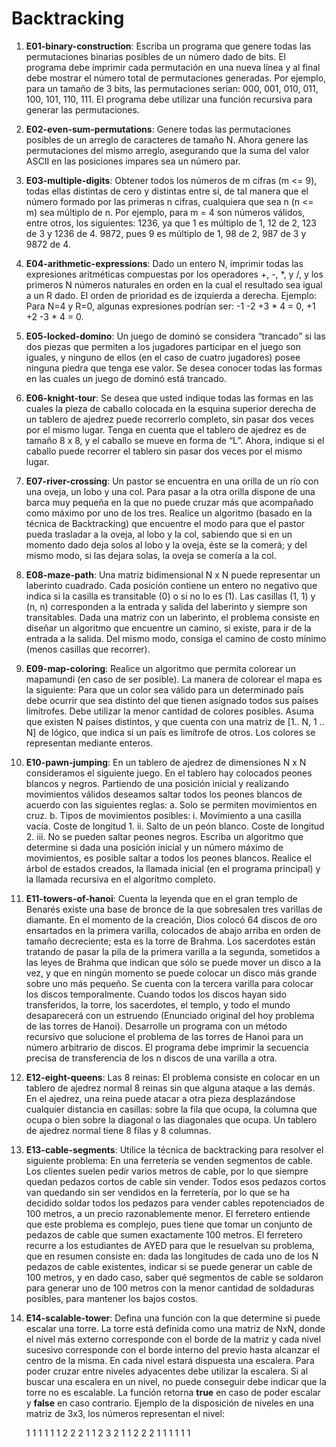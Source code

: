 # Backtracking

1) **E01-binary-construction**: Escriba un programa que genere todas las permutaciones binarias posibles de un número dado de bits. El programa debe imprimir cada permutación en una nueva línea y al final debe mostrar el número total de permutaciones generadas. Por ejemplo, para un tamaño de 3 bits, las permutaciones serían: 000, 001, 010, 011, 100, 101, 110, 111. El programa debe utilizar una función recursiva para generar las permutaciones.

2) **E02-even-sum-permutations**: Genere todas las permutaciones posibles de un arreglo de caracteres de tamaño N. Ahora genere las permutaciones del mismo arreglo, asegurando que la suma del valor ASCII en las posiciones impares sea un número par.

3) **E03-multiple-digits**: Obtener todos los números de m cifras (m <= 9), todas ellas distintas de cero y distintas entre sí, de tal manera que el número formado por las primeras n cifras, cualquiera que sea n (n <= m) sea múltiplo de n. Por ejemplo, para m = 4 son números válidos, entre otros, los siguientes: 1236, ya que 1 es múltiplo de 1, 12 de 2, 123 de 3 y 1236 de 4. 9872, pues 9 es múltiplo de 1, 98 de 2, 987 de 3 y 9872 de 4.

4) **E04-arithmetic-expressions**: Dado un entero N, imprimir todas las expresiones aritméticas compuestas por los operadores +, -, *, y /, y los primeros N números naturales en orden en la cual el resultado sea igual a un R dado. El orden de prioridad es de izquierda a derecha. Ejemplo: Para N=4 y R=0, algunas expresiones podrían ser: -1 -2 +3 * 4 = 0, +1 +2 -3 * 4 = 0.

5) **E05-locked-domino**: Un juego de dominó se considera “trancado” si las dos piezas que permiten a los jugadores participar en el juego son iguales, y ninguno de ellos (en el caso de cuatro jugadores) posee ninguna piedra que tenga ese valor. Se desea conocer todas las formas en las cuales un juego de dominó está trancado.

6) **E06-knight-tour**: Se desea que usted indique todas las formas en las cuales la pieza de caballo colocada en la esquina superior derecha de un tablero de ajedrez puede recorrerlo completo, sin pasar dos veces por el mismo lugar. Tenga en cuenta que el tablero de ajedrez es de tamaño 8 x 8, y el caballo se mueve en forma de “L”. Ahora, indique si el caballo puede recorrer el tablero sin pasar dos veces por el mismo lugar.

7) **E07-river-crossing**: Un pastor se encuentra en una orilla de un río con una oveja, un lobo y una col. Para pasar a la otra orilla dispone de una barca muy pequeña en la que no puede cruzar más que acompañado como máximo por uno de los tres. Realice un algoritmo (basado en la técnica de Backtracking) que encuentre el modo para que el pastor pueda trasladar a la oveja, al lobo y la col, sabiendo que si en un momento dado deja solos al lobo y la oveja, éste se la comerá; y del mismo modo, si las dejara solas, la oveja se comería a la col.

8) **E08-maze-path**: Una matriz bidimensional N x N puede representar un laberinto cuadrado. Cada posición contiene un entero no negativo que indica si la casilla es transitable (0) o si no lo es (1). Las casillas (1, 1) y (n, n) corresponden a la entrada y salida del laberinto y siempre son transitables. Dada una matriz con un laberinto, el problema consiste en diseñar un algoritmo que encuentre un camino, si existe, para ir de la entrada a la salida. Del mismo modo, consiga el camino de costo mínimo (menos casillas que recorrer).

9) **E09-map-coloring**: Realice un algoritmo que permita colorear un mapamundi (en caso de ser posible). La manera de colorear el mapa es la siguiente: Para que un color sea válido para un determinado país debe ocurrir que sea distinto del que tienen asignado todos sus países limítrofes. Debe utilizar la menor cantidad de colores posibles. Asuma que existen N países distintos, y que cuenta con una matriz de [1.. N, 1 .. N] de lógico, que indica si un país es limítrofe de otros. Los colores se representan mediante enteros.

10) **E10-pawn-jumping**: En un tablero de ajedrez de dimensiones N x N consideramos el siguiente juego. En el tablero hay colocados peones blancos y negros. Partiendo de una posición inicial y realizando movimientos válidos deseamos saltar todos los peones blancos de acuerdo con las siguientes reglas:
    a. Solo se permiten movimientos en cruz.
    b. Tipos de movimientos posibles:
        i. Movimiento a una casilla vacía. Coste de longitud 1.
        ii. Salto de un peón blanco. Coste de longitud 2.
        iii. No se pueden saltar peones negros.
    Escriba un algoritmo que determine si dada una posición inicial y un número máximo de movimientos, es posible saltar a todos los peones blancos. Realice el árbol de estados creados, la llamada inicial (en el programa principal) y la llamada recursiva en el algoritmo completo.

11) **E11-towers-of-hanoi**: Cuenta la leyenda que en el gran templo de Benarés existe una base de bronce de la que sobresalen tres varillas de diamante. En el momento de la creación, Dios colocó 64 discos de oro ensartados en la primera varilla, colocados de abajo arriba en orden de tamaño decreciente; esta es la torre de Brahma. Los sacerdotes están tratando de pasar la pila de la primera varilla a la segunda, sometidos a las leyes de Brahma que indican que sólo se puede mover un disco a la vez, y que en ningún momento se puede colocar un disco más grande sobre uno más pequeño. Se cuenta con la tercera varilla para colocar los discos temporalmente. Cuando todos los discos hayan sido transferidos, la torre, los sacerdotes, el templo, y todo el mundo desaparecerá con un estruendo (Enunciado original del hoy problema de las torres de Hanoi). Desarrolle un programa con un método recursivo que solucione el problema de las torres de Hanoi para un número arbitrario de discos. El programa debe imprimir la secuencia precisa de transferencia de los n discos de una varilla a otra.

12) **E12-eight-queens**: Las 8 reinas: El problema consiste en colocar en un tablero de ajedrez normal 8 reinas sin que alguna ataque a las demás. En el ajedrez, una reina puede atacar a otra pieza desplazándose cualquier distancia en casillas: sobre la fila que ocupa, la columna que ocupa o bien sobre la diagonal o las diagonales que ocupa. Un tablero de ajedrez normal tiene 8 filas y 8 columnas.

13) **E13-cable-segments**: Utilice la técnica de backtracking para resolver el siguiente problema: En una ferretería se venden segmentos de cable. Los clientes suelen pedir varios metros de cable, por lo que siempre quedan pedazos cortos de cable sin vender. Todos esos pedazos cortos van quedando sin ser vendidos en la ferretería, por lo que se ha decidido soldar todos los pedazos para vender cables repotenciados de 100 metros, a un precio razonablemente menor. El ferretero entiende que este problema es complejo, pues tiene que tomar un conjunto de pedazos de cable que sumen exactamente 100 metros. El ferretero recurre a los estudiantes de AYED para que le resuelvan su problema, que en resumen consiste en: dada las longitudes de cada uno de los N pedazos de cable existentes, indicar si se puede generar un cable de 100 metros, y en dado caso, saber qué segmentos de cable se soldaron para generar uno de 100 metros con la menor cantidad de soldaduras posibles, para mantener los bajos costos.

14) **E14-scalable-tower**: Defina una función con la que determine si puede escalar una torre. La torre está definida como una matriz de NxN, donde el nivel más externo corresponde con el borde de la matriz y cada nivel sucesivo corresponde con el borde interno del previo hasta alcanzar el centro de la misma. En cada nivel estará dispuesta una escalera. Para poder cruzar entre niveles adyacentes debe utilizar la escalera. Si al buscar una escalera en un nivel, no puede conseguir debe indicar que la torre no es escalable. La función retorna **true** en caso de poder escalar y **false** en caso contrario. Ejemplo de la disposición de niveles en una matriz de 3x3, los números representan el nivel:

	1 1 1 1 1
	1 2 2 2 1
	1 2 3 2 1
	1 2 2 2 1
	1 1 1 1 1
